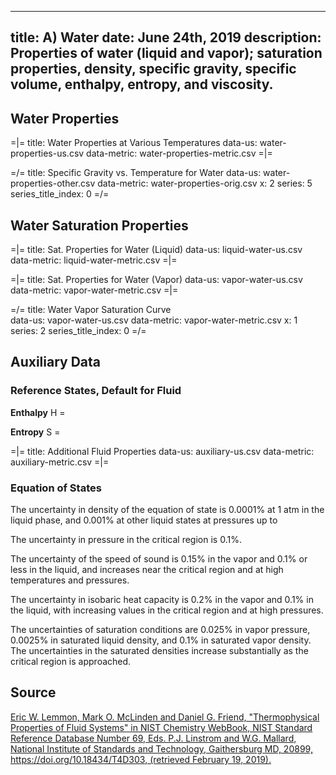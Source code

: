 -----
title: A) Water
date:  June 24th, 2019
description: Properties of water (liquid and vapor); saturation properties, density, specific gravity, specific volume, enthalpy, entropy, and viscosity.
-----

## Water Properties 

=|=
title: Water Properties at Various Temperatures
data-us: water-properties-us.csv
data-metric: water-properties-metric.csv
=|=

=/=
title: Specific Gravity vs. Temperature for Water
data-us: water-properties-other.csv
data-metric: water-properties-orig.csv
x: 2
series: 5
series_title_index: 0
=/=

## Water Saturation Properties 

=|=
title: Sat. Properties for Water (Liquid)
data-us: liquid-water-us.csv
data-metric: liquid-water-metric.csv
=|=

=|=
title: Sat. Properties for Water (Vapor)
data-us: vapor-water-us.csv
data-metric: vapor-water-metric.csv
=|=

=/=
title: Water Vapor Saturation Curve  
data-us: vapor-water-us.csv
data-metric: vapor-water-metric.csv
x: 1
series: 2
series_title_index: 0
=/=

## Auxiliary Data

### Reference States, Default for Fluid

**Enthalpy**
H = <units us = "19771.296093 Btu/lb-mole at 80.3 °F and 0.15 psia" metric="2551.013479 kJ/kg at 26.9 °C and 0.010 bar"/>

**Entropy**
S = <units us = "39.198189 Btu/lb-mole*R at 80.3 °F and 0.15 psia" metric = "9.103679 J/g*K at 26.9 °C and 0.010 bar">


=|=
title: Additional Fluid Properties
data-us: auxiliary-us.csv
data-metric: auxiliary-metric.csv
=|=


### Equation of States
The uncertainty in density of the equation of state is 0.0001% at 1 atm in the liquid phase, 
and 0.001% at other liquid states at pressures up to <units us = "1450 psi and temperatures to 761.4 R. 
In the vapor phase, the uncertainty is 0.05% or less. The uncertainties rise at higher temperatures and/or pressures, but 
are generally less than 0.1% in density except at extreme conditions."
metric = "10 MPa  and temperatures to 423 K. In the vapor phase, the uncertainty is 0.05% or less. The uncertainties rise at higher temperatures and/or pressures, but 
are generally less than 0.1% in density except at extreme conditions."/>

The uncertainty in pressure in the critical region is 0.1%. 

The uncertainty of the speed of sound is 0.15% in the vapor and 0.1% or less in the liquid, and increases near the critical region and at high temperatures and pressures. 

The uncertainty in isobaric heat capacity is 0.2% in the vapor and 0.1% in the liquid, with increasing values in the critical region and at high pressures. 

The uncertainties of saturation conditions are 0.025% in vapor pressure, 0.0025% in saturated liquid density, and 0.1% in saturated vapor density. The uncertainties in the saturated densities increase substantially as the critical region is approached. 

## Source
[Eric W. Lemmon, Mark O. McLinden and Daniel G. Friend, "Thermophysical Properties of Fluid Systems" in NIST Chemistry WebBook, NIST Standard Reference Database Number 69, Eds. P.J. Linstrom and W.G. Mallard, National Institute of Standards and Technology, Gaithersburg MD, 20899, https://doi.org/10.18434/T4D303, (retrieved February 19, 2019).](https://webbook.nist.gov/cgi/fluid.cgi?Action=Load&ID=C7732185&Type=SatP&Digits=5&THigh=705.1&TLow=32&TInc=20&RefState=DEF&TUnit=F&PUnit=psia&DUnit=lbm%2Fft3&HUnit=Btu%2Flb-mole&WUnit=ft%2Fs&VisUnit=cP&STUnit=lb%2Fin)
